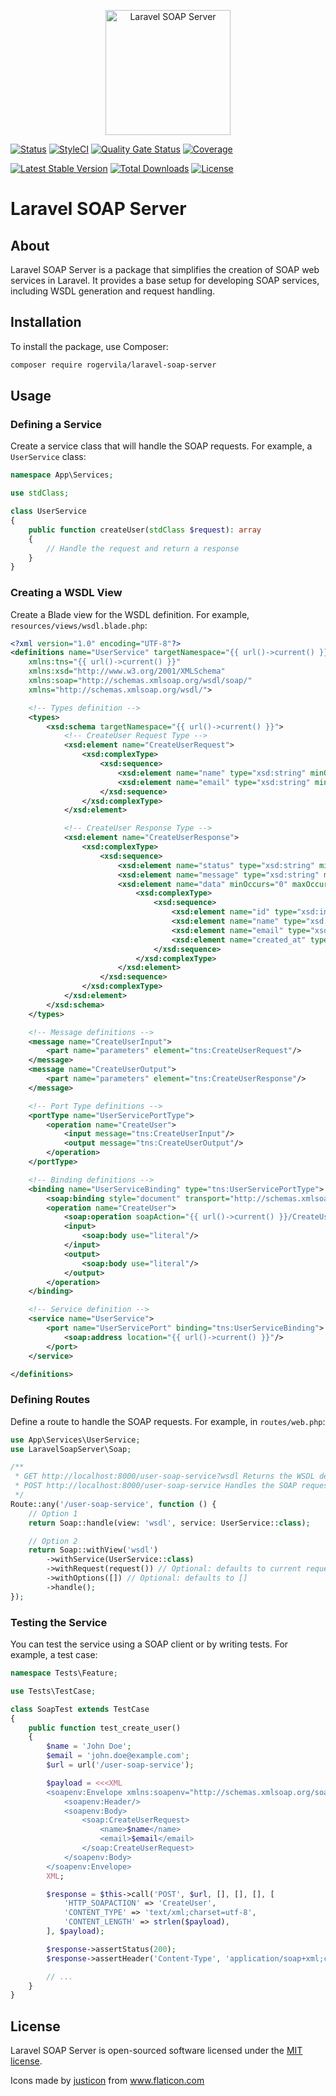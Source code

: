 <p align="center"><img width="200" src="https://i.ibb.co/Jw0LrQzY/lavarse-las-manos.png" alt="Laravel SOAP Server" /></p>

[![Status](https://github.com/rogervila/laravel-soap-server/workflows/test/badge.svg)](https://github.com/rogervila/laravel-soap-server/actions)
[![StyleCI](https://github.styleci.io/repos/211657121/shield?branch=main)](https://github.styleci.io/repos/211657121)
[![Quality Gate Status](https://sonarcloud.io/api/project_badges/measure?project=rogervila_laravel-soap-server&metric=alert_status)](https://sonarcloud.io/dashboard?id=rogervila_laravel-soap-server)
[![Coverage](https://sonarcloud.io/api/project_badges/measure?project=rogervila_laravel-soap-server&metric=coverage)](https://sonarcloud.io/dashboard?id=rogervila_laravel-soap-server)

[![Latest Stable Version](https://poser.pugx.org/rogervila/laravel-soap-server/v/stable)](https://packagist.org/packages/rogervila/laravel-soap-server)
[![Total Downloads](https://poser.pugx.org/rogervila/laravel-soap-server/downloads)](https://packagist.org/packages/rogervila/laravel-soap-server)
[![License](https://poser.pugx.org/rogervila/laravel-soap-server/license)](https://packagist.org/packages/rogervila/laravel-soap-server)

# Laravel SOAP Server

## About

Laravel SOAP Server is a package that simplifies the creation of SOAP web services in Laravel. It provides a base setup for developing SOAP services, including WSDL generation and request handling.

## Installation

To install the package, use Composer:

```bash
composer require rogervila/laravel-soap-server
```

## Usage

### Defining a Service

Create a service class that will handle the SOAP requests. For example, a `UserService` class:

```php
namespace App\Services;

use stdClass;

class UserService
{
    public function createUser(stdClass $request): array
    {
        // Handle the request and return a response
    }
}
```

### Creating a WSDL View

Create a Blade view for the WSDL definition. For example, `resources/views/wsdl.blade.php`:

```xml
<?xml version="1.0" encoding="UTF-8"?>
<definitions name="UserService" targetNamespace="{{ url()->current() }}"
    xmlns:tns="{{ url()->current() }}"
    xmlns:xsd="http://www.w3.org/2001/XMLSchema"
    xmlns:soap="http://schemas.xmlsoap.org/wsdl/soap/"
    xmlns="http://schemas.xmlsoap.org/wsdl/">

    <!-- Types definition -->
    <types>
        <xsd:schema targetNamespace="{{ url()->current() }}">
            <!-- CreateUser Request Type -->
            <xsd:element name="CreateUserRequest">
                <xsd:complexType>
                    <xsd:sequence>
                        <xsd:element name="name" type="xsd:string" minOccurs="1" maxOccurs="1"/>
                        <xsd:element name="email" type="xsd:string" minOccurs="1" maxOccurs="1"/>
                    </xsd:sequence>
                </xsd:complexType>
            </xsd:element>

            <!-- CreateUser Response Type -->
            <xsd:element name="CreateUserResponse">
                <xsd:complexType>
                    <xsd:sequence>
                        <xsd:element name="status" type="xsd:string" minOccurs="1" maxOccurs="1"/>
                        <xsd:element name="message" type="xsd:string" minOccurs="1" maxOccurs="1"/>
                        <xsd:element name="data" minOccurs="0" maxOccurs="1">
                            <xsd:complexType>
                                <xsd:sequence>
                                    <xsd:element name="id" type="xsd:integer"/>
                                    <xsd:element name="name" type="xsd:string"/>
                                    <xsd:element name="email" type="xsd:string"/>
                                    <xsd:element name="created_at" type="xsd:dateTime"/>
                                </xsd:sequence>
                            </xsd:complexType>
                        </xsd:element>
                    </xsd:sequence>
                </xsd:complexType>
            </xsd:element>
        </xsd:schema>
    </types>

    <!-- Message definitions -->
    <message name="CreateUserInput">
        <part name="parameters" element="tns:CreateUserRequest"/>
    </message>
    <message name="CreateUserOutput">
        <part name="parameters" element="tns:CreateUserResponse"/>
    </message>

    <!-- Port Type definitions -->
    <portType name="UserServicePortType">
        <operation name="CreateUser">
            <input message="tns:CreateUserInput"/>
            <output message="tns:CreateUserOutput"/>
        </operation>
    </portType>

    <!-- Binding definitions -->
    <binding name="UserServiceBinding" type="tns:UserServicePortType">
        <soap:binding style="document" transport="http://schemas.xmlsoap.org/soap/http"/>
        <operation name="CreateUser">
            <soap:operation soapAction="{{ url()->current() }}/CreateUser"/>
            <input>
                <soap:body use="literal"/>
            </input>
            <output>
                <soap:body use="literal"/>
            </output>
        </operation>
    </binding>

    <!-- Service definition -->
    <service name="UserService">
        <port name="UserServicePort" binding="tns:UserServiceBinding">
            <soap:address location="{{ url()->current() }}"/>
        </port>
    </service>

</definitions>
```

### Defining Routes

Define a route to handle the SOAP requests. For example, in `routes/web.php`:

```php
use App\Services\UserService;
use LaravelSoapServer\Soap;

/**
 * GET http://localhost:8000/user-soap-service?wsdl Returns the WSDL definition
 * POST http://localhost:8000/user-soap-service Handles the SOAP requests
 */
Route::any('/user-soap-service', function () {
    // Option 1
    return Soap::handle(view: 'wsdl', service: UserService::class);

    // Option 2
    return Soap::withView('wsdl')
        ->withService(UserService::class)
        ->withRequest(request()) // Optional: defaults to current request
        ->withOptions([]) // Optional: defaults to []
        ->handle();
});
```

### Testing the Service

You can test the service using a SOAP client or by writing tests. For example, a test case:

```php
namespace Tests\Feature;

use Tests\TestCase;

class SoapTest extends TestCase
{
    public function test_create_user()
    {
        $name = 'John Doe';
        $email = 'john.doe@example.com';
        $url = url('/user-soap-service');

        $payload = <<<XML
        <soapenv:Envelope xmlns:soapenv="http://schemas.xmlsoap.org/soap/envelope/" xmlns:soap="$url">
            <soapenv:Header/>
            <soapenv:Body>
                <soap:CreateUserRequest>
                    <name>$name</name>
                    <email>$email</email>
                </soap:CreateUserRequest>
            </soapenv:Body>
        </soapenv:Envelope>
        XML;

        $response = $this->call('POST', $url, [], [], [], [
            'HTTP_SOAPACTION' => 'CreateUser',
            'CONTENT_TYPE' => 'text/xml;charset=utf-8',
            'CONTENT_LENGTH' => strlen($payload),
        ], $payload);

        $response->assertStatus(200);
        $response->assertHeader('Content-Type', 'application/soap+xml;charset=utf-8');

        // ...
    }
}
```

## License

Laravel SOAP Server is open-sourced software licensed under the [MIT license](https://opensource.org/licenses/MIT).

Icons made by <a href="https://www.flaticon.es/iconos-gratis/manos" title="justicon">justicon</a> from <a href="https://www.flaticon.com/" title="Flaticon">www.flaticon.com</a>
